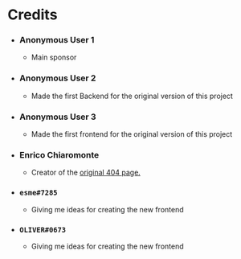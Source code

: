 # Credits

- ### Anonymous User 1

  - Main sponsor

- ### Anonymous User 2

  - Made the first Backend for the original version of this project

- ### Anonymous User 3

  - Made the first frontend for the original version of this project

- ### Enrico Chiaromonte
  - Creator of the [original 404 page.](https://codepen.io/chiaren/pen/qBwKdX)
- ### `esme#7285`

  - Giving me ideas for creating the new frontend

- ### `OLIVER#0673`

  - Giving me ideas for creating the new frontend
